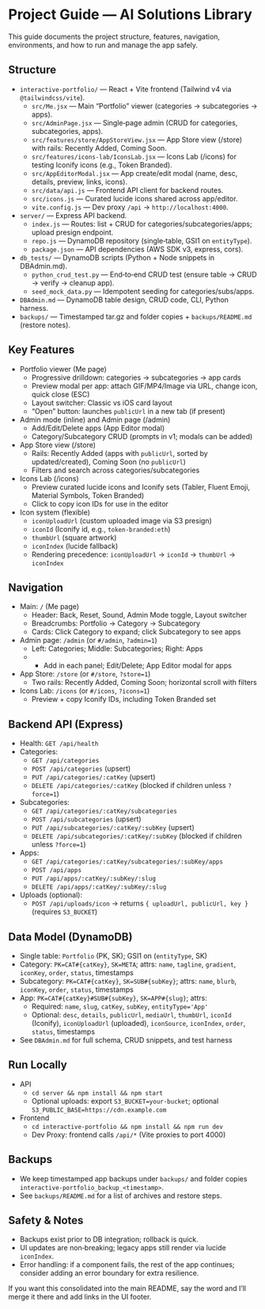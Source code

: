 # Project Guide — AI Solutions Library

This guide documents the project structure, features, navigation, environments, and how to run and manage the app safely.

## Structure
- `interactive-portfolio/` — React + Vite frontend (Tailwind v4 via `@tailwindcss/vite`).
  - `src/Me.jsx` — Main “Portfolio” viewer (categories → subcategories → apps).
  - `src/AdminPage.jsx` — Single‑page admin (CRUD for categories, subcategories, apps).
  - `src/features/store/AppStoreView.jsx` — App Store view (/store) with rails: Recently Added, Coming Soon.
  - `src/features/icons-lab/IconsLab.jsx` — Icons Lab (/icons) for testing Iconify icons (e.g., Token Branded).
  - `src/AppEditorModal.jsx` — App create/edit modal (name, desc, details, preview, links, icons).
  - `src/data/api.js` — Frontend API client for backend routes.
  - `src/icons.js` — Curated lucide icons shared across app/editor.
  - `vite.config.js` — Dev proxy `/api` → `http://localhost:4000`.
- `server/` — Express API backend.
  - `index.js` — Routes: list + CRUD for categories/subcategories/apps; upload presign endpoint.
  - `repo.js` — DynamoDB repository (single‑table, GSI1 on `entityType`).
  - `package.json` — API dependencies (AWS SDK v3, express, cors).
- `db_tests/` — DynamoDB scripts (Python + Node snippets in DBAdmin.md).
  - `python_crud_test.py` — End‑to‑end CRUD test (ensure table → CRUD → verify → cleanup app).
  - `seed_mock_data.py` — Idempotent seeding for categories/subs/apps.
- `DBAdmin.md` — DynamoDB table design, CRUD code, CLI, Python harness.
- `backups/` — Timestamped tar.gz and folder copies + `backups/README.md` (restore notes).

## Key Features
- Portfolio viewer (Me page)
  - Progressive drilldown: categories → subcategories → app cards
  - Preview modal per app: attach GIF/MP4/Image via URL, change icon, quick close (ESC)
  - Layout switcher: Classic vs iOS card layout
  - “Open” button: launches `publicUrl` in a new tab (if present)
- Admin mode (inline) and Admin page (/admin)
  - Add/Edit/Delete apps (App Editor modal)
  - Category/Subcategory CRUD (prompts in v1; modals can be added)
- App Store view (/store)
  - Rails: Recently Added (apps with `publicUrl`, sorted by updated/created), Coming Soon (no `publicUrl`)
  - Filters and search across categories/subcategories
- Icons Lab (/icons)
  - Preview curated lucide icons and Iconify sets (Tabler, Fluent Emoji, Material Symbols, Token Branded)
  - Click to copy icon IDs for use in the editor
- Icon system (flexible)
  - `iconUploadUrl` (custom uploaded image via S3 presign)
  - `iconId` (Iconify id, e.g., `token-branded:eth`)
  - `thumbUrl` (square artwork)
  - `iconIndex` (lucide fallback)
  - Rendering precedence: `iconUploadUrl` → `iconId` → `thumbUrl` → `iconIndex`

## Navigation
- Main: `/` (Me page)
  - Header: Back, Reset, Sound, Admin Mode toggle, Layout switcher
  - Breadcrumbs: Portfolio → Category → Subcategory
  - Cards: Click Category to expand; click Subcategory to see apps
- Admin page: `/admin` (or `#/admin`, `?admin=1`)
  - Left: Categories; Middle: Subcategories; Right: Apps
  - + Add in each panel; Edit/Delete; App Editor modal for apps
- App Store: `/store` (or `#/store`, `?store=1`)
  - Two rails: Recently Added, Coming Soon; horizontal scroll with filters
- Icons Lab: `/icons` (or `#/icons`, `?icons=1`)
  - Preview + copy Iconify IDs, including Token Branded set

## Backend API (Express)
- Health: `GET /api/health`
- Categories:
  - `GET /api/categories`
  - `POST /api/categories` (upsert)
  - `PUT /api/categories/:catKey` (upsert)
  - `DELETE /api/categories/:catKey` (blocked if children unless `?force=1`)
- Subcategories:
  - `GET /api/categories/:catKey/subcategories`
  - `POST /api/subcategories` (upsert)
  - `PUT /api/subcategories/:catKey/:subKey` (upsert)
  - `DELETE /api/subcategories/:catKey/:subKey` (blocked if children unless `?force=1`)
- Apps:
  - `GET /api/categories/:catKey/subcategories/:subKey/apps`
  - `POST /api/apps`
  - `PUT /api/apps/:catKey/:subKey/:slug`
  - `DELETE /api/apps/:catKey/:subKey/:slug`
- Uploads (optional):
  - `POST /api/uploads/icon` → returns `{ uploadUrl, publicUrl, key }` (requires `S3_BUCKET`)

## Data Model (DynamoDB)
- Single table: `Portfolio` (PK, SK); GSI1 on (`entityType`, SK)
- Category: `PK=CAT#{catKey}`, `SK=META`; attrs: `name`, `tagline`, `gradient`, `iconKey`, `order`, `status`, timestamps
- Subcategory: `PK=CAT#{catKey}`, `SK=SUB#{subKey}`; attrs: `name`, `blurb`, `iconKey`, `order`, `status`, timestamps
- App: `PK=CAT#{catKey}#SUB#{subKey}`, `SK=APP#{slug}`; attrs:
  - Required: `name`, `slug`, `catKey`, `subKey`, `entityType='App'`
  - Optional: `desc`, `details`, `publicUrl`, `mediaUrl`, `thumbUrl`,
    `iconId` (Iconify), `iconUploadUrl` (uploaded), `iconSource`, `iconIndex`, `order`, `status`, timestamps
- See `DBAdmin.md` for full schema, CRUD snippets, and test harness

## Run Locally
- API
  - `cd server && npm install && npm start`
  - Optional uploads: export `S3_BUCKET=your-bucket`; optional `S3_PUBLIC_BASE=https://cdn.example.com`
- Frontend
  - `cd interactive-portfolio && npm install && npm run dev`
  - Dev Proxy: frontend calls `/api/*` (Vite proxies to port 4000)

## Backups
- We keep timestamped app backups under `backups/` and folder copies `interactive-portfolio_backup_<timestamp>`.
- See `backups/README.md` for a list of archives and restore steps.

## Safety & Notes
- Backups exist prior to DB integration; rollback is quick.
- UI updates are non‑breaking; legacy apps still render via lucide `iconIndex`.
- Error handling: if a component fails, the rest of the app continues; consider adding an error boundary for extra resilience.

If you want this consolidated into the main README, say the word and I’ll merge it there and add links in the UI footer.
